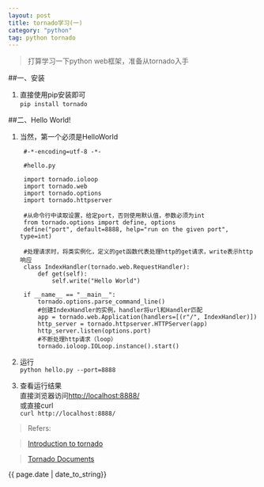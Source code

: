 ```yaml
---
layout: post
title: tornado学习(一)
category: "python"
tag: python tornado
---
```


>打算学习一下python web框架，准备从tornado入手


##一、安装

1. 直接使用pip安装即可  
`pip install tornado`    
   


##二、Hello World!

1. 当然，第一个必须是HelloWorld      
		
		#-*-encoding=utf-8 -*- 
		
		#hello.py
		 
		import tornado.ioloop   
		import tornado.web   
		import tornado.options 
		import tornado.httpserver       
		
		#从命令行中读取设置，给定port，否则使用默认值，参数必须为int  
		from tornado.options import define, options
		define("port", default=8888, help="run on the given port", type=int)
		
		#处理请求时，将类实例化，定义的get函数代表处理http的get请求，write表示http响应  
		class IndexHandler(tornado.web.RequestHandler):
			def get(self):
        		self.write("Hello World")

		if __name__ == "__main__":
    		tornado.options.parse_command_line()
    		#创建IndexHandler的实例，handler将url和Handler匹配
    		app = tornado.web.Application(handlers=[(r"/", IndexHandler)])
    		http_server = tornado.httpserver.HTTPServer(app)
    		http_server.listen(options.port)
    		#不断处理http请求（loop）
    		tornado.ioloop.IOLoop.instance().start()


2. 运行  
`python hello.py --port=8888`


3. 查看运行结果    
直接浏览器访问[http://localhost:8888/](http://localhost:8888/)  
或直接curl  
`curl http://localhost:8888/`
			
>Refers:

>[Introduction to tornado](http://docs.pythontab.com/tornado/introduction-to-tornado)

>[Tornado Documents](http://www.tornadoweb.org/en/stable/)

<p>{{ page.date | date_to_string}}</p>